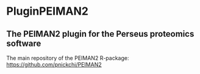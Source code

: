 # PluginPEIMAN2
## The PEIMAN2 plugin for the Perseus proteomics software

The main repository of the PEIMAN2 R-package: https://github.com/pnickchi/PEIMAN2

